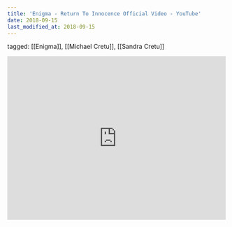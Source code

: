 ```yaml
---
title: 'Enigma - Return To Innocence Official Video - YouTube'
date: 2018-09-15
last_modified_at: 2018-09-15
---
```

tagged: [[Enigma]], [[Michael Cretu]], [[Sandra Cretu]]
<iframe allow="accelerometer; autoplay; clipboard-write; encrypted-media; gyroscope; picture-in-picture" allowfullscreen="" frameborder="0" height="375" id="youtube_iframe" src="https://www.youtube.com/embed/Rk_sAHh9s08?feature=oembed&amp;enablejsapi=1&amp;origin=https://safe.txmblr.com&amp;wmode=opaque" width="500"></iframe>